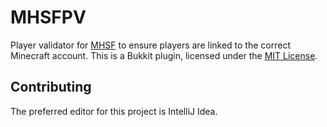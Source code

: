 # MHSFPV
Player validator for [MHSF](https://github.com/DeveloLongScript/MHSF) to ensure players are linked to the correct Minecraft account. This is a Bukkit plugin, licensed under the [MIT License](https://github.com/DeveloLongScript/MHSFPV/blob/main/LICENSE).

## Contributing
The preferred editor for this project is IntelliJ Idea.
